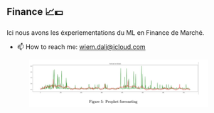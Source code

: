 ## Finance 📈💵 

Ici nous avons les éxperiementations du ML en Finance de Marché.


- 📫 How to reach me: wiem.dali@icloud.com

<p align="center">
  <img src="src/prophet.png?raw=false" width="80%" /> </center>
</p>
